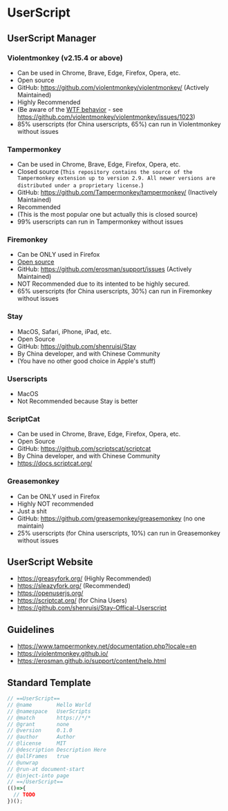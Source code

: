 # UserScript

## UserScript Manager

### Violentmonkey (v2.15.4 or above)
* Can be used in Chrome, Brave, Edge, Firefox, Opera, etc.
* Open source
* GitHub: https://github.com/violentmonkey/violentmonkey/ (Actively Maintained)
* Highly Recommended
* (Be aware of the [WTF behavior](https://github.com/violentmonkey/violentmonkey/issues/1901) - see https://github.com/violentmonkey/violentmonkey/issues/1023)
* 85% userscripts (for China userscripts, 65%) can run in Violentmonkey without issues

### Tampermonkey
* Can be used in Chrome, Brave, Edge, Firefox, Opera, etc.
* Closed source (`This repository contains the source of the Tampermonkey extension up to version 2.9. All newer versions are distributed under a proprietary license.`)
* GitHub: https://github.com/Tampermonkey/tampermonkey/ (Inactively Maintained)
* Recommended
* (This is the most popular one but actually this is closed source)
* 99% userscripts can run in Tampermonkey without issues

### Firemonkey
* Can be ONLY used in Firefox
* [Open source](https://github.com/erosman/support/tree/FireMonkey)
* GitHub: https://github.com/erosman/support/issues (Actively Maintained)
* NOT Recommended due to its intented to be highly secured.
* 65% userscripts (for China userscripts, 30%) can run in Firemonkey without issues

### Stay
* MacOS, Safari, iPhone, iPad, etc.
* Open Source
* GitHub: https://github.com/shenruisi/Stay
* By China developer, and with Chinese Community
* (You have no other good choice in Apple's stuff)

### Userscripts
* MacOS
* Not Recommended because Stay is better

### ScriptCat
* Can be used in Chrome, Brave, Edge, Firefox, Opera, etc.
* Open Source
* GitHub: https://github.com/scriptscat/scriptcat
* By China developer, and with Chinese Community
* https://docs.scriptcat.org/

### Greasemonkey
* Can be ONLY used in Firefox
* Highly NOT recommended
* Just a shit
* GitHub: https://github.com/greasemonkey/greasemonkey (no one maintain)
* 25% userscripts (for China userscripts, 10%) can run in Greasemonkey without issues



## UserScript Website
* https://greasyfork.org/ (Highly Recommended)
* https://sleazyfork.org/ (Recommended)
* https://openuserjs.org/
* https://scriptcat.org/ (for China Users)
* https://github.com/shenruisi/Stay-Offical-Userscript

## Guidelines
* https://www.tampermonkey.net/documentation.php?locale=en
* https://violentmonkey.github.io/
* https://erosman.github.io/support/content/help.html


## Standard Template

```js
// ==UserScript==
// @name        Hello World
// @namespace   UserScripts
// @match       https://*/*
// @grant       none
// @version     0.1.0
// @author      Author
// @license     MIT
// @description Description Here
// @allFrames   true
// @unwrap
// @run-at document-start
// @inject-into page
// ==/UserScript==
(()=>{
  // TODO
})();
```
